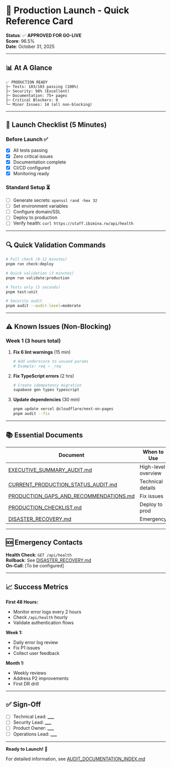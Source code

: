 # 🚀 Production Launch - Quick Reference Card

**Status**: ✅ **APPROVED FOR GO-LIVE**  
**Score**: 96.5%  
**Date**: October 31, 2025

---

## 📊 At A Glance

```
✅ PRODUCTION READY
├─ Tests: 103/103 passing (100%)
├─ Security: 98% (Excellent)
├─ Documentation: 75+ pages
├─ Critical Blockers: 0
└─ Minor Issues: 14 (all non-blocking)
```

---

## 🎯 Launch Checklist (5 Minutes)

### Before Launch ✅

- [x] All tests passing
- [x] Zero critical issues
- [x] Documentation complete
- [x] CI/CD configured
- [x] Monitoring ready

### Standard Setup ⏳

- [ ] Generate secrets: `openssl rand -hex 32`
- [ ] Set environment variables
- [ ] Configure domain/SSL
- [ ] Deploy to production
- [ ] Verify health: `curl https://staff.ibimina.rw/api/health`

---

## 🔍 Quick Validation Commands

```bash
# Full check (8-12 minutes)
pnpm run check:deploy

# Quick validation (3 minutes)
pnpm run validate:production

# Tests only (5 seconds)
pnpm test:unit

# Security audit
pnpm audit --audit-level=moderate
```

---

## ⚠️ Known Issues (Non-Blocking)

### Week 1 (3 hours total)

1. **Fix 6 lint warnings** (15 min)

   ```bash
   # Add underscore to unused params
   # Example: req → _req
   ```

2. **Fix TypeScript errors** (2 hrs)

   ```bash
   # Create idempotency migration
   supabase gen types typescript
   ```

3. **Update dependencies** (30 min)
   ```bash
   pnpm update vercel @cloudflare/next-on-pages
   pnpm audit --fix
   ```

---

## 📚 Essential Documents

| Document                                                                         | When to Use         |
| -------------------------------------------------------------------------------- | ------------------- |
| [EXECUTIVE_SUMMARY_AUDIT.md](EXECUTIVE_SUMMARY_AUDIT.md)                         | High-level overview |
| [CURRENT_PRODUCTION_STATUS_AUDIT.md](CURRENT_PRODUCTION_STATUS_AUDIT.md)         | Technical details   |
| [PRODUCTION_GAPS_AND_RECOMMENDATIONS.md](PRODUCTION_GAPS_AND_RECOMMENDATIONS.md) | Fix issues          |
| [PRODUCTION_CHECKLIST.md](PRODUCTION_CHECKLIST.md)                               | Deploy to prod      |
| [DISASTER_RECOVERY.md](docs/DISASTER_RECOVERY.md)                                | Emergency           |

---

## 🆘 Emergency Contacts

**Health Check**: `GET /api/health`  
**Rollback**: See [DISASTER_RECOVERY.md](docs/DISASTER_RECOVERY.md)  
**On-Call**: [To be configured]

---

## 📈 Success Metrics

**First 48 Hours:**

- Monitor error logs every 2 hours
- Check `/api/health` hourly
- Validate authentication flows

**Week 1:**

- Daily error log review
- Fix P1 issues
- Collect user feedback

**Month 1:**

- Weekly reviews
- Address P2 improvements
- First DR drill

---

## ✅ Sign-Off

- [ ] Technical Lead: ****\_\_\_****
- [ ] Security Lead: ****\_\_\_****
- [ ] Product Owner: ****\_\_\_****
- [ ] Operations Lead: ****\_\_\_****

---

**Ready to Launch!** 🎉

For detailed information, see
[AUDIT_DOCUMENTATION_INDEX.md](AUDIT_DOCUMENTATION_INDEX.md)
